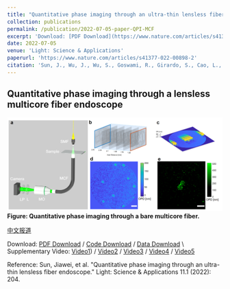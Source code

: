 ```yaml
---
title: "Quantitative phase imaging through an ultra-thin lensless fiber endoscope"
collection: publications
permalink: /publication/2022-07-05-paper-QPI-MCF
excerpt: 'Download: [PDF Download](https://www.nature.com/articles/s41377-022-00898-2.pdf) / [Code Download](https://github.com/Jiawei-sn/FAST) / [Data Download](https://cloudstore.zih.tu-dresden.de/index.php/s/yQq4FsWN6bFaZRQ)  '
date: 2022-07-05
venue: 'Light: Science & Applications'
paperurl: 'https://www.nature.com/articles/s41377-022-00898-2'
citation: 'Sun, J., Wu, J., Wu, S., Goswami, R., Girardo, S., Cao, L., ... & Czarske, J. W. (2022). Quantitative phase imaging through an ultra-thin lensless fiber endoscope. Light: Science & Applications, 11(1), 204.'
---
```

## Quantitative phase imaging through a lensless multicore fiber endoscope
![figure](/images/QPE_fig.png "Figure1. Quantitative phase imaging through a bare multicore fiber.")
**Figure: Quantitative phase imaging through a bare multicore fiber.** 

[中文报道](https://mp.weixin.qq.com/s/dogbhL4i6XlwF8FHITXWHQ)

Download: [PDF Download](https://www.nature.com/articles/s41377-022-00898-2.pdf) / [Code Download](https://github.com/Jiawei-sn/FAST) / [Data Download](https://cloudstore.zih.tu-dresden.de/index.php/s/yQq4FsWN6bFaZRQ)  \ 
Supplementary Video: [Video1](https://static-content.springer.com/esm/art%3A10.1038%2Fs41377-022-00898-2/MediaObjects/41377_2022_898_MOESM2_ESM.mp4)) /  [Video2](https://static-content.springer.com/esm/art%3A10.1038%2Fs41377-022-00898-2/MediaObjects/41377_2022_898_MOESM3_ESM.avi)  /  [Video3](https://static-content.springer.com/esm/art%3A10.1038%2Fs41377-022-00898-2/MediaObjects/41377_2022_898_MOESM4_ESM.mp4)  / [Video4](https://static-content.springer.com/esm/art%3A10.1038%2Fs41377-022-00898-2/MediaObjects/41377_2022_898_MOESM5_ESM.mp4)  / [Video5](https://static-content.springer.com/esm/art%3A10.1038%2Fs41377-022-00898-2/MediaObjects/41377_2022_898_MOESM6_ESM.mp4) 

Reference: Sun, Jiawei, et al. "Quantitative phase imaging through an ultra-thin lensless fiber endoscope." Light: Science & Applications 11.1 (2022): 204.
